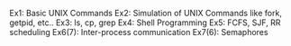 Ex1: Basic UNIX Commands
Ex2: Simulation of UNIX Commands like fork, getpid, etc..
Ex3: ls, cp, grep
Ex4: Shell Programming
Ex5: FCFS, SJF, RR scheduling
Ex6(7): Inter-process communication
Ex7(6): Semaphores

